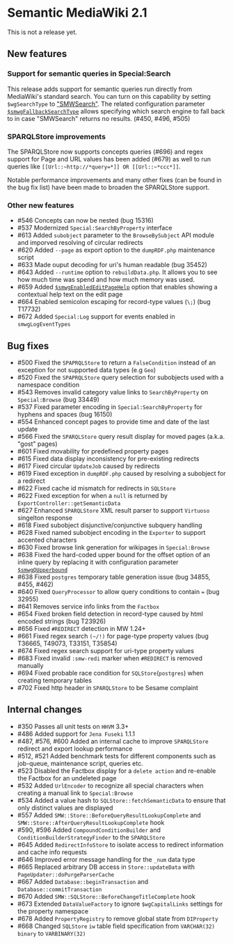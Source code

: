 # Semantic MediaWiki 2.1

This is not a release yet.

## New features

### Support for semantic queries in Special:Search

This release adds support for semantic queries run directly from MediaWiki's standard search. You can turn on this capability by setting `$wgSearchType` to ["SMWSearch"](https://semantic-mediawiki.org/wiki/Help:SMWSearch). The related configuration parameter [``$smwgFallbackSearchType``](https://semantic-mediawiki.org/wiki/Help:$smwgFallbackSearchType) allows specifying which search engine to fall back to in case "SMWSearch" returns no results. (#450, #496, #505)

### SPARQLStore improvements

The SPARQLStore now supports concepts queries (#696) and regex support for Page and URL values has been added (#679) as well to run queries like `[[Url::~http://*query=*]] OR [[Url::~*ccc*]]`.

Notable performance improvements and many other fixes (can be found in the bug fix list) have been made to broaden the SPARQLStore support.

### Other new features

* #546 Concepts can now be nested (bug 15316) 
* #537 Modernized `Special:SearchByProperty` interface
* #613 Added `subobject` parameter to the `BrowseBySubject` API module and imporved resolving of circular redirects
* #620 Added `--page` as export option to the `dumpRDF.php` maintenance script
* #633 Made ouput decoding for uri's human readable (bug 35452)
* #643 Added `--runtime` option to `rebuildData.php`. It allows you to see how much time was spend and how much memory was used.
* #659 Added [``$smwgEnabledEditPageHelp``](https://semantic-mediawiki.org/wiki/Help:$smwgEnabledEditPageHelp) option that enables showing a contextual help text on the edit page
* #664 Enabled semicolon escaping for record-type values (`\;`) (bug T17732)
* #672 Added `Special:Log` support for events enabled in `smwgLogEventTypes` 

## Bug fixes

* #500 Fixed the `SPAPRQLStore` to return a `FalseCondition` instead of an exception for not supported data types (e.g `Geo`)
* #520 Fixed the `SPAPRQLStore` query selection for subobjects used with a namespace condition
* #543 Removes invalid category value links to `SearchByProperty` on `Special:Browse` (bug 33449)
* #537 Fixed parameter encoding in `Special:SearchByProperty` for hyphens and spaces (bug 16150)
* #554 Enhanced concept pages to provide time and date of the last update
* #566 Fixed the `SPARQLStore` query result display for moved pages (a.k.a. "gost" pages)
* #601 Fixed movability for predefined property pages
* #615 Fixed data display inconsistency for pre-existing redirects 
* #617 Fixed circular `UpdateJob` caused by redirects
* #619 Fixed exception in `dumpRDF.php` caused by resolving a subobject for a redirect 
* #622 Fixed cache id mismatch for redirects in `SQLStore`
* #622 Fixed exception for when a `null` is returned by `ExportController::getSemanticData`
* #627 Enhanced `SPARQLStore` XML result parser to support `Virtuoso` singelton response
* #618 Fixed subobject disjunctive/conjunctive subquery handling
* #628 Fixed named subobject encoding in the `Exporter` to support accented characters
* #630 Fixed browse link generation for wikipages in `Special:Browse`
* #638 Fixed the hard-coded upper bound for the offset option of an inline query by replacing it with configuration parameter [```$smwgQUpperbound```](https://semantic-mediawiki.org/wiki/Help:$smwgQUpperbound)
* #638 Fixed `postgres` temporary table generation issue (bug 34855, #455, #462)
* #640 Fixed `QueryProcessor` to allow query conditions to contain `=` (bug 32955)
* #641 Removes service info links from the `Factbox`
* #654 Fixed broken field detection in record-type caused by html encoded strings (bug T23926)
* #656 Fixed `#REDIRECT` detection in MW 1.24+
* #661 Fixed regex search `(~/!)` for page-type property values (bug T36665, T49073, T33151, T35854)
* #674 Fixed regex search support for uri-type property values
* #683 Fixed invalid `:smw-redi` marker when `#REDIRECT` is removed manually 
* #694 Fixed probable race condition for `SQLStore`(`postgres`) when creating temporary tables
* #702 Fixed http header in `SPARQLStore` to be Sesame complaint

## Internal changes

* #350 Passes all unit tests on `HHVM` 3.3+
* #486 Added support for `Jena Fuseki` 1.1.1
* #487, #576, #600 Added an internal cache to improve `SPARQLStore` redirect and export lookup performance
* #512, #521 Added benchmark tests for different components such as job-queue, maintenance script, queries etc.
* #523 Disabled the Factbox display for a `delete action` and re-enable the Factbox for an undeleted page
* #532 Added `UrlEncoder` to recognize all special characters when creating a manual link to `Special:Browse`
* #534 Added a value hash to `SQLStore::fetchSemanticData` to ensure that only distinct values are displayed
* #557 Added `SMW::Store::BeforeQueryResultLookupComplete` and `SMW::Store::AfterQueryResultLookupComplete` hook
* #590, #596 Added `CompoundConditionBuilder` and `ConditionBuilderStrategyFinder` to the `SPARQLStore`
* #645 Added `RedirectInfoStore` to isolate access to redirect information and cache info requests
* #646 Improved error message handling for the `_num` data type
* #665 Replaced arbitrary DB access in `Store::updateData` with `PageUpdater::doPurgeParserCache`
* #667 Added `Database::beginTransaction` and `Database::commitTransaction` 
* #670 Added `SMW::SQLStore::BeforeChangeTitleComplete` hook 
* #673 Extended `DataValueFactory` to ignore `$wgCapitalLinks` settings for the property namespace 
* #678 Added `PropertyRegistry` to remove global state from `DIProperty`
* #668 Changed `SQLStore` `iw` table field specification from `VARCHAR(32) binary` to `VARBINARY(32)` 
